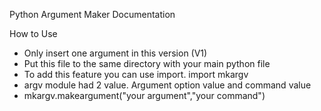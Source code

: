 Python Argument Maker Documentation

How to Use
* Only insert one argument in this version (V1)
* Put this file to the same directory with your main python file
* To add this feature you can use import.  import mkargv
* argv module had 2 value. Argument option value and command value
* mkargv.makeargument("your argument","your command")
